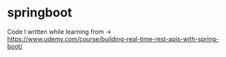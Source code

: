 # springboot
Code I written while learning from -> https://www.udemy.com/course/building-real-time-rest-apis-with-spring-boot/
